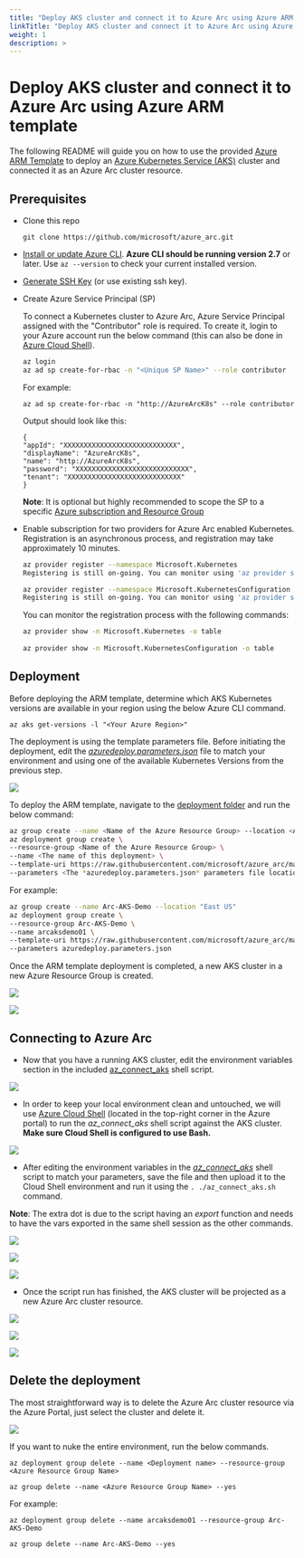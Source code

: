 ```yaml
---
title: "Deploy AKS cluster and connect it to Azure Arc using Azure ARM template"
linkTitle: "Deploy AKS cluster and connect it to Azure Arc using Azure ARM template"
weight: 1
description: >
---
```



# Deploy AKS cluster and connect it to Azure Arc using Azure ARM template

The following README will guide you on how to use the provided [Azure ARM Template](https://docs.microsoft.com/en-us/azure/azure-resource-manager/templates/overview) to deploy an [Azure Kubernetes Service (AKS)](https://docs.microsoft.com/en-us/azure/aks/intro-kubernetes) cluster and connected it as an Azure Arc cluster resource.

## Prerequisites

* Clone this repo

    ```terminal
    git clone https://github.com/microsoft/azure_arc.git
    ```
    
* [Install or update Azure CLI](https://docs.microsoft.com/en-us/cli/azure/install-azure-cli?view=azure-cli-latest). **Azure CLI should be running version 2.7** or later. Use ```az --version``` to check your current installed version.

* [Generate SSH Key](https://docs.microsoft.com/en-us/azure/virtual-machines/linux/create-ssh-keys-detailed) (or use existing ssh key).

* Create Azure Service Principal (SP)   

    To connect a Kubernetes cluster to Azure Arc, Azure Service Principal assigned with the "Contributor" role is required. To create it, login to your Azure account run the below command (this can also be done in [Azure Cloud Shell](https://shell.azure.com/)). 

    ```bash
    az login
    az ad sp create-for-rbac -n "<Unique SP Name>" --role contributor
    ```

    For example:

    ```az ad sp create-for-rbac -n "http://AzureArcK8s" --role contributor```

    Output should look like this:

    ```
    {
    "appId": "XXXXXXXXXXXXXXXXXXXXXXXXXXXX",
    "displayName": "AzureArcK8s",
    "name": "http://AzureArcK8s",
    "password": "XXXXXXXXXXXXXXXXXXXXXXXXXXXX",
    "tenant": "XXXXXXXXXXXXXXXXXXXXXXXXXXXX"
    }
    ```
    
    **Note**: It is optional but highly recommended to scope the SP to a specific [Azure subscription and Resource Group](https://docs.microsoft.com/en-us/cli/azure/ad/sp?view=azure-cli-latest) 

* Enable subscription for two providers for Azure Arc enabled Kubernetes. Registration is an asynchronous process, and registration may take approximately 10 minutes.

  ```bash
  az provider register --namespace Microsoft.Kubernetes
  Registering is still on-going. You can monitor using 'az provider show -n Microsoft.Kubernetes'

  az provider register --namespace Microsoft.KubernetesConfiguration
  Registering is still on-going. You can monitor using 'az provider show -n Microsoft.KubernetesConfiguration'
  ```
  You can monitor the registration process with the following commands:
  ```bash
  az provider show -n Microsoft.Kubernetes -o table
 
  az provider show -n Microsoft.KubernetesConfiguration -o table
  ```

## Deployment

Before deploying the ARM template, determine which AKS Kubernetes versions are available in your region using the below Azure CLI command.

```az aks get-versions -l "<Your Azure Region>"```

The deployment is using the template parameters file. Before initiating the deployment, edit the [*azuredeploy.parameters.json*](https://github.com/microsoft/azure_arc/blob/master/azure_arc_k8s_jumpstart/aks/arm_template/azuredeploy.parameters.json) file to match your environment and using one of the available Kubernetes Versions from the previous step. 

![](./01.png)

To deploy the ARM template, navigate to the [deployment folder](https://github.com/microsoft/azure_arc/tree/master/azure_arc_k8s_jumpstart/aks/arm_template) and run the below command:

```bash
az group create --name <Name of the Azure Resource Group> --location <Azure Region>
az deployment group create \
--resource-group <Name of the Azure Resource Group> \
--name <The name of this deployment> \
--template-uri https://raw.githubusercontent.com/microsoft/azure_arc/master/azure_arc_k8s_jumpstart/aks/arm_template/azuredeploy.json \
--parameters <The *azuredeploy.parameters.json* parameters file location>
```

For example:

```bash
az group create --name Arc-AKS-Demo --location "East US"
az deployment group create \
--resource-group Arc-AKS-Demo \
--name arcaksdemo01 \
--template-uri https://raw.githubusercontent.com/microsoft/azure_arc/master/azure_arc_k8s_jumpstart/aks/arm_template/azuredeploy.json \
--parameters azuredeploy.parameters.json
```

Once the ARM template deployment is completed, a new AKS cluster in a new Azure Resource Group is created. 

![](./02.png)

![](./03.png)

## Connecting to Azure Arc

* Now that you have a running AKS cluster, edit the environment variables section in the included [az_connect_aks](https://github.com/microsoft/azure_arc/blob/master/azure_arc_k8s_jumpstart/aks/arm_template/scripts/az_connect_aks.sh) shell script.

![](./04.png)

* In order to keep your local environment clean and untouched, we will use [Azure Cloud Shell](https://docs.microsoft.com/en-us/azure/cloud-shell/overview) (located in the top-right corner in the Azure portal) to run the *az_connect_aks* shell script against the AKS cluster. **Make sure Cloud Shell is configured to use Bash.**

![](./05.png)

* After editing the environment variables in the [*az_connect_aks*](https://github.com/microsoft/azure_arc/blob/master/azure_arc_k8s_jumpstart/aks/arm_template/scripts/az_connect_aks.sh) shell script to match your parameters, save the file and then upload it to the Cloud Shell environment and run it using the ```. ./az_connect_aks.sh``` command.

**Note**: The extra dot is due to the script having an *export* function and needs to have the vars exported in the same shell session as the other commands. 

![](./06.png)

![](./07.png)

![](./08.png)

* Once the script run has finished, the AKS cluster will be projected as a new Azure Arc cluster resource.

![](./09.png)

![](./10.png)

![](./11.png)

## Delete the deployment

The most straightforward way is to delete the Azure Arc cluster resource via the Azure Portal, just select the cluster and delete it. 

![](./12.png)

If you want to nuke the entire environment, run the below commands.

```az deployment group delete --name <Deployment name> --resource-group <Azure Resource Group Name>```

```az group delete --name <Azure Resource Group Name> --yes```

For example:

```az deployment group delete --name arcaksdemo01 --resource-group Arc-AKS-Demo```

```az group delete --name Arc-AKS-Demo --yes```
